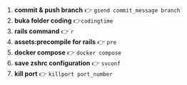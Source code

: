 1. **commit & push branch** 👉 `gsend commit_message branch`
2. **buka folder coding** 👉`codingtime` 
3. **rails command** 👉 `r`
4. **assets:precompile for rails** 👉 `pre`
5. **docker compose** 👉 `docker compose`
6. **save zshrc configuration** 👉 `svconf`
7. **kill port** 👉 `killport port_number` 